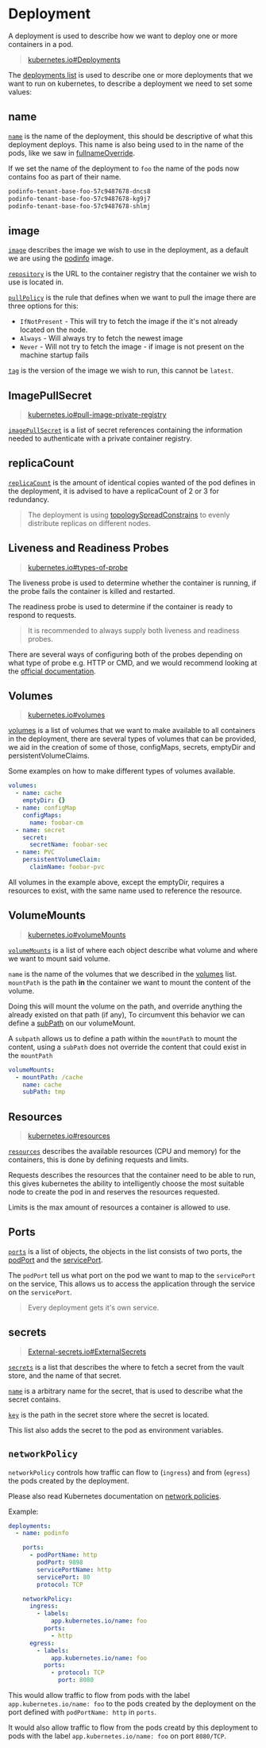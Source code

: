 # Deployment

A deployment is used to describe how we want to deploy one or more containers in a pod.

> [kubernetes.io#Deployments](https://kubernetes.io/docs/concepts/workloads/controllers/deployment/)

The [deployments list](../chart/values.yaml#l5) is used to describe one or more deployments that we want to run on kubernetes, to describe a deployment we need to set some values:

## name

[`name`](../chart/values.yaml#l7) is the name of the deployment, this should be descriptive of what this deployment deploys.
This name is also being used to in the name of the pods, like we saw in [fullnameOverride](../README.md#fullenameoverride).

If we set the name of the deployment to `foo` the name of the pods now contains foo as part of their name.

```bash
podinfo-tenant-base-foo-57c9487678-dncs8
podinfo-tenant-base-foo-57c9487678-kg9j7
podinfo-tenant-base-foo-57c9487678-shlmj
```

## image

[`image`](../chart/values.yaml#l8) describes the image we wish to use in the deployment, as a default we are using the [podinfo](https://github.com/stefanprodan/podinfo) image.

[`repository`](../chart/values.yaml#l10) is the URL to the container registry that the container we wish to use is located in.

[`pullPolicy`](../chart/values.yaml#l15) is the rule that defines when we want to pull the image there are three options for this:

* `IfNotPresent`   - This will try to fetch the image if the it's not already located on the node.
* `Always`         - Will always try to fetch the newest image
* `Never`          - Will not try to fetch the image - if image is not present on the machine startup fails

[`tag`](../chart/values.yaml#l17) is the version of the image we wish to run, this cannot be `latest`.

## ImagePullSecret

> [kubernetes.io#pull-image-private-registry](https://kubernetes.io/docs/tasks/configure-pod-container/pull-image-private-registry/)

[`imagePullSecret`](../chart/values.yaml#l20) is a list of secret references containing the information needed to authenticate with a private container registry.

## replicaCount

[`replicaCount`](../chart/values.yaml#l25) is the amount of identical copies wanted of the pod defines in the deployment, it is advised to have a replicaCount of 2 or 3 for redundancy.

> The deployment is using [topologySpreadConstrains](https://kubernetes.io/docs/concepts/scheduling-eviction/topology-spread-constraints/) to evenly distribute replicas on different nodes.

## Liveness and Readiness Probes

> [kubernetes.io#types-of-probe](https://kubernetes.io/docs/concepts/workloads/pods/pod-lifecycle/#types-of-probe)

The liveness probe is used to determine whether the container is running, if the probe fails the container is killed and restarted.

The readiness probe is used to determine if the container is ready to respond to requests.

>It is recommended to always supply both liveness and readiness probes.

There are several ways of configuring both of the probes depending on what type of probe e.g. HTTP or CMD, and we would recommend looking at the [official documentation](https://kubernetes.io/docs/tasks/configure-pod-container/configure-liveness-readiness-startup-probes).

## Volumes

> [kubernetes.io#volumes](https://kubernetes.io/docs/concepts/storage/volumes/)

[volumes](../chart/values.yaml#l45) is a list of volumes that we want to make available to all containers in the deployment, there are several types of volumes that can be provided, we aid in the creation of some of those, configMaps, secrets, emptyDir and persistentVolumeClaims.

Some examples on how to make different types of volumes available.

```yaml
volumes:
  - name: cache
    emptyDir: {}
  - name: configMap
    configMaps:
      name: foobar-cm
  - name: secret
    secret:
      secretName: foobar-sec
  - name: PVC
    persistentVolumeClaim:
      claimName: foobar-pvc
```

All volumes in the example above, except the emptyDir, requires a resources to exist, with the same name used to reference the resource.

## VolumeMounts

> [kubernetes.io#volumeMounts](https://kubernetes.io/docs/tasks/configure-pod-container/configure-volume-storage/#configure-a-volume-for-a-pod)

[`volumeMounts`](../chart/values.yaml#l53) is a list of where each object describe what volume and where we want to mount said volume.

`name` is the name of the volumes that we described in the [volumes](../chart/values.yaml#l45) list.
`mountPath` is the path **in** the container we want to mount the content of the volume.

Doing this will mount the volume on the path, and override anything the already existed on that path (if any),
To circumvent this behavior we can define a [subPath](https://kubernetes.io/docs/concepts/storage/volumes/#using-subpath) on our volumeMount.

A `subpath` allows us to define a path within the `mountPath` to mount the content, using a `subPath` does not override the content that could exist in the `mountPath`

```yaml
volumeMounts:
  - mountPath: /cache
    name: cache
    subPath: tmp
```

## Resources

> [kubernetes.io#resources](https://kubernetes.io/docs/concepts/configuration/manage-resources-containers/#requests-and-limits)

[`resources`](../chart/values.yaml#l60) describes the available resources (CPU and memory) for the containers, this is done by defining requests and limits.

Requests describes the resources that the container need to be able to run, this gives kubernetes the ability to intelligently choose the most suitable node to create the pod in and reserves the resources requested.

Limits is the max amount of resources a container is allowed to use.

## Ports

[`ports`](../chart/values.yaml#l70) is a list of objects, the objects in the list consists of two ports, the [podPort](../chart/values.yaml#l72) and the [servicePort](../chart/values.yaml#l74).

The `podPort` tell us what port on the pod we want to map to the `servicePort` on the service, This allows us to access the application through the service on the `servicePort`.

> Every deployment gets it's own service.

## secrets

> [External-secrets.io#ExternalSecrets](https://external-secrets.io/v0.6.0/api/externalsecret/)

[`secrets`](../chart/values.yaml#l78) is a list that describes the where to fetch a secret from the vault store, and the name of that secret.

[`name`](../chart/values.yaml#l80) is a arbitrary name for the secret, that is used to describe what the secret contains.

[`key`](../chart/values.yaml#l81) is the path in the secret store where the secret is located.

This list also adds the secret to the pod as environment variables.

## `networkPolicy`

`networkPolicy` controls how traffic can flow to (`ingress`) and from (`egress`) the pods created by the deployment.

Please also read Kubernetes documentation on [network policies](https://kubernetes.io/docs/concepts/services-networking/network-policies/).

Example:
```yaml
deployments:
  - name: podinfo

    ports:
      - podPortName: http
        podPort: 9898
        servicePortName: http
        servicePort: 80
        protocol: TCP

    networkPolicy:
      ingress:
        - labels:
            app.kubernetes.io/name: foo
          ports:
            - http
      egress:
        - labels:
            app.kubernetes.io/name: foo
          ports:
            - protocol: TCP
              port: 8080
```

This would allow traffic to flow from pods with the label `app.kubernetes.io/name: foo` to the pods created by the deployment on the port defined with `podPortName: http` in `ports`.

It would also allow traffic to flow from the pods creatd by this deployment to pods with the label `app.kubernetes.io/name: foo` on port `8080/TCP`.
